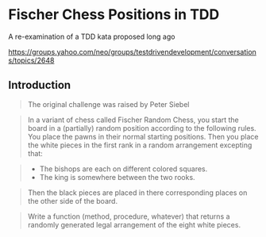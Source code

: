 # Fischer Chess Positions in TDD

A re-examination of a TDD kata proposed long ago

https://groups.yahoo.com/neo/groups/testdrivendevelopment/conversations/topics/2648

## Introduction

> The original challenge was raised by Peter Siebel

> In a variant of chess called Fischer Random Chess, you start the
board in a (partially) random position according to the following
rules. You place the pawns in their normal starting positions. Then
you place the white pieces in the first rank in a random arrangement
excepting that:

> * The bishops are each on different colored squares.
> * The king is somewhere between the two rooks.

> Then the black pieces are placed in there corresponding places on the
other side of the board.

> Write a function (method, procedure, whatever) that returns a
randomly generated legal arrangement of the eight white pieces.

